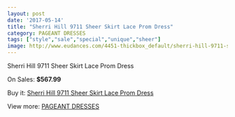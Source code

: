 ```yaml
---
layout: post
date: '2017-05-14'
title: "Sherri Hill 9711 Sheer Skirt Lace Prom Dress"
category: PAGEANT DRESSES
tags: ["style","sale","special","unique","sheer"]
image: http://www.eudances.com/4451-thickbox_default/sherri-hill-9711-sheer-skirt-lace-prom-dress.jpg
---
```

Sherri Hill 9711 Sheer Skirt Lace Prom Dress

On Sales: **$567.99**
<a href="https://www.eudances.com/en/pageant-dresses/1486-sherri-hill-9711-sheer-skirt-lace-prom-dress.html"><amp-img layout="responsive" width="600" height="600" src="//www.eudances.com/4451-thickbox_default/sherri-hill-9711-sheer-skirt-lace-prom-dress.jpg" alt="Sherri Hill 9711 Sheer Skirt Lace Prom Dress 0" /></a>
<a href="https://www.eudances.com/en/pageant-dresses/1486-sherri-hill-9711-sheer-skirt-lace-prom-dress.html"><amp-img layout="responsive" width="600" height="600" src="//www.eudances.com/4454-thickbox_default/sherri-hill-9711-sheer-skirt-lace-prom-dress.jpg" alt="Sherri Hill 9711 Sheer Skirt Lace Prom Dress 1" /></a>
<a href="https://www.eudances.com/en/pageant-dresses/1486-sherri-hill-9711-sheer-skirt-lace-prom-dress.html"><amp-img layout="responsive" width="600" height="600" src="//www.eudances.com/4453-thickbox_default/sherri-hill-9711-sheer-skirt-lace-prom-dress.jpg" alt="Sherri Hill 9711 Sheer Skirt Lace Prom Dress 2" /></a>
<a href="https://www.eudances.com/en/pageant-dresses/1486-sherri-hill-9711-sheer-skirt-lace-prom-dress.html"><amp-img layout="responsive" width="600" height="600" src="//www.eudances.com/4452-thickbox_default/sherri-hill-9711-sheer-skirt-lace-prom-dress.jpg" alt="Sherri Hill 9711 Sheer Skirt Lace Prom Dress 3" /></a>

Buy it: [Sherri Hill 9711 Sheer Skirt Lace Prom Dress](https://www.eudances.com/en/pageant-dresses/1486-sherri-hill-9711-sheer-skirt-lace-prom-dress.html "Sherri Hill 9711 Sheer Skirt Lace Prom Dress")

View more: [PAGEANT DRESSES](https://www.eudances.com/en/16-pageant-dresses "PAGEANT DRESSES")